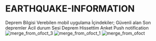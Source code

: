 # EARTHQUAKE-INFORMATION
Deprem Bilgisi Verebilen mobil uygulama
İçindekiler;
Güvenli alan
Son depremler
Acil durum Sesi
Deprem Hissettim Anket
Push notification
![merge_from_ofoct_3](https://user-images.githubusercontent.com/63652437/122638581-8fa21700-d0fd-11eb-9483-05174622bd84.jpeg)
![merge_from_ofoct_1](https://user-images.githubusercontent.com/63652437/122638582-90d34400-d0fd-11eb-90aa-92c5de1d84ee.jpeg)
![merge_from_ofoct](https://user-images.githubusercontent.com/63652437/122638583-916bda80-d0fd-11eb-8225-ef92db8152fb.jpeg)
